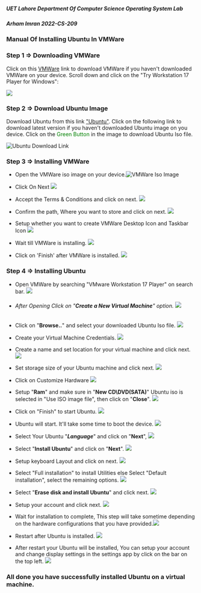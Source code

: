 ##### UET Lahore Department Of Computer Science   							 	Operating System Lab

##### Arham Imran 																	       2022-CS-209 

### 			Manual Of Installing Ubuntu In VMWare

### Step 1 =>  Downloading VMWare

Click on this [VMWare](https://www.vmware.com/products/workstation-player/workstation-player-evaluation.html "VMWare Download Link") link to download VMWare if you haven't downloaded VMWare on your device. 
Scroll down and click on the "Try Workstation 17 Player for Windows":

![](Req_Images/1.png)

### Step 2 => Download Ubuntu Image

Download Ubuntu from this link ["Ubuntu"](https://ubuntu.com/download/desktop "Ubuntu download Link"). Click on the following link to download latest version if you haven't downloaded Ubuntu image on you device. Click on the <span style="color:green;">Green Button</span> in the image to download Ubuntu Iso file. 

![Ubuntu Download Link](Req_Images/2.png)



### Step 3 => Installing VMWare

- Open the VMWare iso image on your device.![VMWare Iso Image](Req_Images\3.png)

- Click On Next ![](Req_Images/4.png)

- Accept the Terms & Conditions and click on next. ![](Req_Images\5.png)

- Confirm the path, Where you want to store and click on next. ![](Req_Images\6.png)

- Setup whether you want to create VMWare Desktop Icon and Taskbar Icon ![](Req_Images\7.png)

- Wait till VMWare is installing. ![](Req_Images\8.png)
- Click on 'Finish' after VMWare is installed. ![](Req_Images\9.png)

### Step 4 => Installing Ubuntu

- Open VMWare by searching "VMware Workstation 17 Player" on search bar. ![](Req_Images/10.png)

- ###### After Opening Click on "**Create a New Virtual Machine**" option. ![](Req_Images/11.png)

- Click on "**Browse..**" and select your downloaded Ubuntu Iso file. ![](Req_Images/12.png)

- Create your Virtual Machine Credentials. ![](Req_Images/13.png)

- Create a name and set location for your virtual machine and click next. ![](Req_Images/14.png)

- Set storage size of your Ubuntu machine and click next. ![](Req_Images/15.png)

- Click on Customize Hardware ![](Req_Images/16.png)

- Setup "**Ram**" and make sure in "**New CD\DVD(SATA)**" Ubuntu iso is selected in "Use ISO image file", then click on "**Close**". ![](Req_Images/17.png)
- Click on "Finish" to start Ubuntu. ![](Req_Images/19.png)

- Ubuntu will start. It'll take some time to boot the device. ![](Req_Images/20.png)
- Select Your Ubuntu "***Language***" and click on "**Next**", ![](Req_Images/22.png)

- Select "**Install Ubuntu**" and click on "**Next**". ![](Req_Images/23.png) 

- Setup keyboard Layout and click on next. ![](Req_Images/24.png)

- Select "Full installation" to install Utilities else Select "Default installation", select the remaining options. ![](Req_Images/25.png)

- Select "**Erase disk and install Ubuntu**" and click next. ![](Req_Images/26.png)

- Setup your account and click next. ![](Req_Images/27.png)

- Wait for installation to complete, This step will take sometime depending on the hardware configurations that you have provided.![](Req_Images/28.png)

- Restart after Ubuntu is installed. ![](Req_Images/29.png)

- After restart your Ubuntu will be installed, You can setup your account and change display settings in the settings app by click on the bar on the top left. ![](Req_Images/30.png)

### All done you have successfully installed Ubuntu on a virtual machine.

